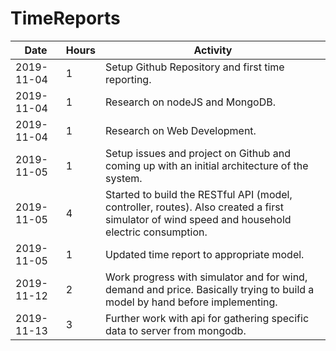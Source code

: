 # TimeReports
| Date  |      Hours    | Activity                                       |
| ----------- | ------- |------------------------------------------------|
| 2019-11-04  | 1       | Setup Github Repository and first time reporting. |
| 2019-11-04  | 1       | Research on nodeJS and MongoDB. |
| 2019-11-04  | 1       | Research on Web Development. |
| 2019-11-05  | 1       | Setup issues and project on Github and coming up with an initial architecture of the system. |
| 2019-11-05  | 4       | Started to build the RESTful API (model, controller, routes). Also created a first simulator of wind speed and household electric consumption. |
| 2019-11-05  | 1       | Updated time report to appropriate model. |
| 2019-11-12  | 2       | Work progress with simulator and for wind, demand and price. Basically trying to build a model by hand before implementing. |
| 2019-11-13  | 3       | Further work with api for gathering specific data to server from mongodb. |